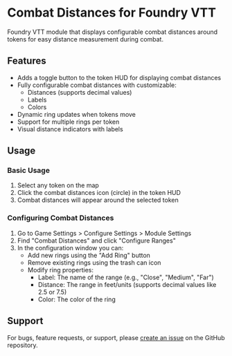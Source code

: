 # Combat Distances for Foundry VTT

Foundry VTT module that displays configurable combat distances around tokens for easy distance measurement during combat.

## Features

- Adds a toggle button to the token HUD for displaying combat distances
- Fully configurable combat distances with customizable:
  - Distances (supports decimal values)
  - Labels
  - Colors
- Dynamic ring updates when tokens move
- Support for multiple rings per token
- Visual distance indicators with labels

## Usage

### Basic Usage

1. Select any token on the map
2. Click the combat distances icon (circle) in the token HUD
3. Combat distances will appear around the selected token

### Configuring Combat Distances

1. Go to Game Settings > Configure Settings > Module Settings
2. Find "Combat Distances" and click "Configure Ranges"
3. In the configuration window you can:
   - Add new rings using the "Add Ring" button
   - Remove existing rings using the trash can icon
   - Modify ring properties:
     - Label: The name of the range (e.g., "Close", "Medium", "Far")
     - Distance: The range in feet/units (supports decimal values like 2.5 or 7.5)
     - Color: The color of the ring

## Support

For bugs, feature requests, or support, please [create an issue](https://github.com/fsergler/foundry_combat_distances/issues) on the GitHub repository.
